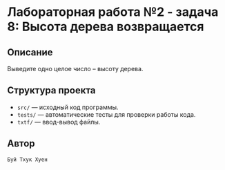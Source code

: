 # Лабораторная работа №2 - задача 8: Высота дерева возвращается

## Описание
Выведите одно целое число – высоту дерева.

## Структура проекта
- `src/` — исходный код программы.
- `tests/` — автоматические тесты для проверки работы кода.
- `txtf/` — ввод-вывод файлы.

## Автор
    Буй Тхук Хуен
